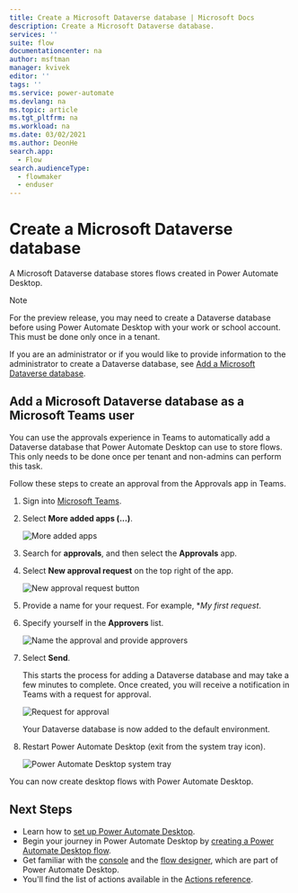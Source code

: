 ```yaml
---
title: Create a Microsoft Dataverse database | Microsoft Docs
description: Create a Microsoft Dataverse database.
services: ''
suite: flow
documentationcenter: na
author: msftman
manager: kvivek
editor: ''
tags: ''
ms.service: power-automate
ms.devlang: na
ms.topic: article
ms.tgt_pltfrm: na
ms.workload: na
ms.date: 03/02/2021
ms.author: DeonHe
search.app: 
  - Flow 
search.audienceType: 
  - flowmaker
  - enduser
---
```


# Create a Microsoft Dataverse database

A Microsoft Dataverse database stores flows created in Power Automate Desktop.

>[!NOTE]
>For the preview release, you may need to create a Dataverse database before using Power Automate Desktop with your work or school account. This must be done only once in a tenant.

If you are an administrator or if you would like to provide information to the administrator to create a Dataverse database, see [Add a Microsoft Dataverse database](https://docs.microsoft.com/power-platform/admin/create-database).

## Add a Microsoft Dataverse database as a Microsoft Teams user

You can use the approvals experience in Teams to automatically add a Dataverse database that Power Automate Desktop can use to store flows. This only needs to be done once per tenant and non-admins can perform this task.

Follow these steps to create an approval from the Approvals app in Teams.

1. Sign into [Microsoft Teams](https://teams.microsoft.com/).

1. Select **More added apps (...)**.

   ![More added apps](../media/create-database/6e279693dc1346003b348f4ff31bf3a4.png)


1. Search for **approvals**, and then select the **Approvals** app.

1. Select **New approval request** on the top right of the app.

   ![New approval request button](../media/create-database/a2dd6b437dc9bd0e2a7b5a101195e5ec.png)

1. Provide a name for your request.
   For example, **My first request*.

1. Specify yourself in the **Approvers** list.

   ![Name the approval and provide approvers](../media/create-database/2aca0c54c89d3e751c480bd891b691c4.png)

1. Select **Send**.

    This starts the process for adding a Dataverse database and may take a few minutes to complete. Once created, you will receive a notification in Teams with a request for approval.

    ![Request for approval](../media/create-database/16e691bbb9d1d39b5fef66270e45bc58.png)

    Your Dataverse database is now added to the default environment. 

1. Restart Power Automate Desktop (exit from the system tray icon).

    ![Power Automate Desktop system tray](../media/create-database/system-tray.png)

You can now create desktop flows with Power Automate Desktop.

   

## Next Steps

- Learn how to [set up Power Automate Desktop](setup.md).
- Begin your journey in Power Automate Desktop by [creating a Power Automate Desktop flow](create-flow.md). 
- Get familiar with the [console](console.md) and the [flow designer](flow-designer.md), which are part of Power Automate Desktop. 
- You'll find the list of actions available in the [Actions reference](actions-reference.md).
